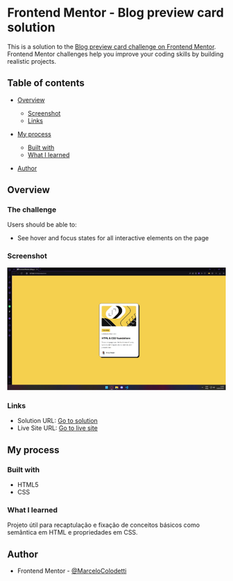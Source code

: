 # Frontend Mentor - Blog preview card solution

This is a solution to the [Blog preview card challenge on Frontend Mentor](https://www.frontendmentor.io/challenges/blog-preview-card-ckPaj01IcS). Frontend Mentor challenges help you improve your coding skills by building realistic projects.

## Table of contents

- [Overview](#overview)
  - [Screenshot](#screenshot)
  - [Links](#links)
- [My process](#my-process)

  - [Built with](#built-with)
  - [What I learned](#what-i-learned)

- [Author](#author)

## Overview

### The challenge

Users should be able to:

- See hover and focus states for all interactive elements on the page

### Screenshot

![](./screenshot.jpg)

### Links

- Solution URL: [Go to solution](https://www.frontendmentor.io/solutions/blog-card-solution-GM4XKD52OY)
- Live Site URL: [Go to live site](https://marcelocolodetti.github.io/desafioblogcard/)

## My process

### Built with

- HTML5
- CSS

### What I learned

Projeto útil para recaptulação e fixação de conceitos básicos como semântica em HTML e propriedades em CSS.

## Author

- Frontend Mentor - [@MarceloColodetti](https://www.frontendmentor.io/profile/MarceloColodetti)
